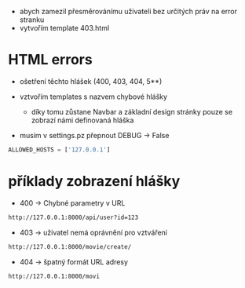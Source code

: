 - abych zamezil přesměrovánímu uživateli bez určitých práv na error stranku 
- vytvořím template 403.html 
# HTML errors
- ošetření těchto hlášek (400, 403, 404, 5**)
- vztvořím templates s nazvem chybové hlášky 
  - díky tomu zůstane Navbar a základní design stránky pouze se zobrazí námi definovaná hláška 

- musím v settings.pz přepnout DEBUG -> False
```python
ALLOWED_HOSTS = ['127.0.0.1']
```

# příklady zobrazení hlášky 
- 400 -> Chybné parametry v URL
```bash
http://127.0.0.1:8000/api/user?id=123
```

- 403 -> uživatel nemá oprávnění pro vztváření 
```bash
http://127.0.0.1:8000/movie/create/
```
- 404 -> špatný formát URL adresy 
```bash
http://127.0.0.1:8000/movi
```

